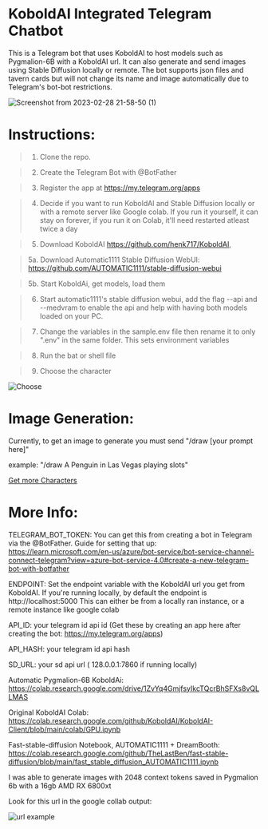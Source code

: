 # KoboldAI Integrated Telegram Chatbot
This is a Telegram bot that uses KoboldAI to host models such as Pygmalion-6B with a KoboldAI url. It can also generate and send images using Stable Diffusion locally or remote. The bot supports json files and tavern cards but will not change its name and image automatically due to Telegram's bot-bot restrictions. 

![Screenshot from 2023-02-28 21-58-50 (1)](https://user-images.githubusercontent.com/80486540/222042223-ee874981-b43c-44f5-825b-164459e8403b.jpg)



# Instructions: 
>1. Clone the repo.

>2. Create the Telegram Bot with @BotFather

>3. Register the app at https://my.telegram.org/apps

>4. Decide if you want to run KoboldAI  and Stable Diffusion locally or with a remote server like Google colab. If you run it yourself, it can stay on forever, if you run it on Colab, it'll need restarted atleast twice a day

>5. Download KoboldAI https://github.com/henk717/KoboldAI, 

>5a. Download Automatic1111 Stable Diffusion WebUI: https://github.com/AUTOMATIC1111/stable-diffusion-webui

>5b. Start KoboldAi, get models, load them

>6. Start automatic1111's stable diffusion webui, add the flag --api and --medvram to enable the api and help with having both models loaded on your PC.

>7. Change the variables in the sample.env file then rename it to only ".env" in the same folder. This sets environment variables

>8. Run the bat or shell file

>9. Choose the character

![Choose](https://i.imgur.com/qY6ZpB8.png)

# Image Generation:
Currently, to get an image to generate you must send "/draw [your prompt here]"

example: "/draw A Penguin in Las Vegas playing slots"

[Get more Characters](https://booru.plus/+pygmalion)
# More Info: 

TELEGRAM_BOT_TOKEN: You can get this from creating a bot in Telegram via the @BotFather. Guide for setting that up: https://learn.microsoft.com/en-us/azure/bot-service/bot-service-channel-connect-telegram?view=azure-bot-service-4.0#create-a-new-telegram-bot-with-botfather

ENDPOINT: Set the endpoint variable with the KoboldAI url you get from KoboldAI. If you're running locally, by default the endpoint is http://localhost:5000 This can either be from a locally ran instance, or a remote instance like google colab 

API_ID: your telegram id api id (Get these by creating an app here after creating the bot: https://my.telegram.org/apps)

API_HASH: your telegram id api hash

SD_URL: your sd api url ( 128.0.0.1:7860 if running locally)

Automatic Pygmalion-6B KoboldAi: https://colab.research.google.com/drive/1ZvYq4GmjfsyIkcTQcrBhSFXs8vQLLMAS

Original KoboldAI Colab: https://colab.research.google.com/github/KoboldAI/KoboldAI-Client/blob/main/colab/GPU.ipynb

Fast-stable-diffusion Notebook, AUTOMATIC1111 + DreamBooth: https://colab.research.google.com/github/TheLastBen/fast-stable-diffusion/blob/main/fast_stable_diffusion_AUTOMATIC1111.ipynb

I was able to generate images with 2048 context tokens saved in Pygmalion 6b with a 16gb AMD RX 6800xt




Look for this url in the google collab output:

![url example](https://raytracing-benchmarks.are-really.cool/5utGhMj.png)



